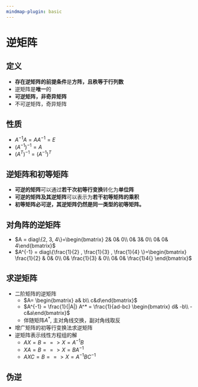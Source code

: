 ```yaml
---
mindmap-plugin: basic
---
```


# 逆矩阵

## 定义
- **存在逆矩阵的前提条件**是**方阵，且秩等于行列数**
- 逆矩阵是**唯一**的
- **可逆矩阵，非奇异矩阵**
- 不可逆矩阵，奇异矩阵

## 性质
- $A^{-1}A=AA^{-1}=E$
- $(A^{-1})^{-1}=A$
- $(A^T)^{-1} = (A^{-1})^T$

## 逆矩阵和初等矩阵
- **可逆的矩阵**可以通过**若干次初等行变换**转化为**单位阵**
- **可逆的矩阵及其逆矩阵**可以表示为**若干初等矩阵的乘积**
- **初等矩阵必可逆，其逆矩阵仍然是同一类型的初等矩阵。**

## 对角阵的逆矩阵
- $A = diag\{2, 3, 4\}=\begin{bmatrix}  2&  0& 0\\  0&  3& 0\\  0&  0& 4\end{bmatrix}$
- $A^{-1} = diag\{\frac{1}{2} , \frac{1}{3} , \frac{1}{4} \}=\begin{bmatrix}  \frac{1}{2} &  0& 0\\  0&  \frac{1}{3} & 0\\  0&  0& \frac{1}4{} \end{bmatrix}$

## 求逆矩阵
- 二阶矩阵的逆矩阵
    - $A= \begin{bmatrix}  a& b\\  c&d\end{bmatrix}$
    - $A^{-1} = \frac{1}{|A|} A^* = \frac{1}{ad-bc} \begin{bmatrix}  d& -b\\  -c&a\end{bmatrix}$
    - 伴随矩阵$A^*$, 主对角线交换，副对角线取反
- 增广矩阵的初等行变换法求逆矩阵
- 逆矩阵表示线性方程组的解
    - $AX=B ==>X=A^{-1}B$
    - $XA=B ==>X=BA^{-1}$
    - $AXC=B ==>X=A^{-1}BC^{-1}$

## 伪逆
